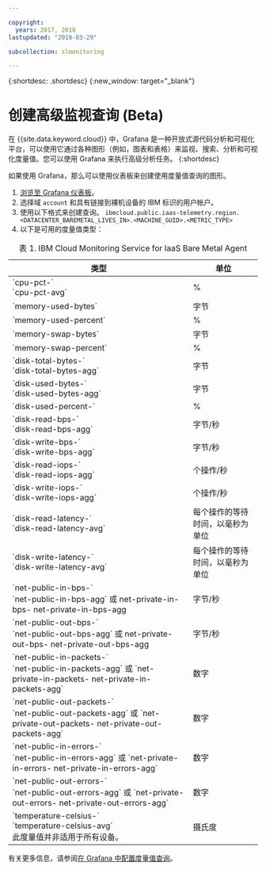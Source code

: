```yaml
---

copyright:
  years: 2017, 2018
lastupdated: "2018-03-29"

subcollection: slmonitoring

---
```


{:shortdesc: .shortdesc}
{:new_window: target="_blank"}

# 创建高级监视查询 (Beta)

在 {{site.data.keyword.cloud}} 中，Grafana 是一种开放式源代码分析和可视化平台，可以使用它通过各种图形（例如，图表和表格）来监视、搜索、分析和可视化度量值。您可以使用 Grafana 来执行高级分析任务。
{:shortdesc}

如果使用 Grafana，那么可以使用仪表板来创建使用度量值查询的图形。
1. [浏览至 Grafana 仪表板](/docs/services/cloud-monitoring/grafana?topic=services/cloud-monitoring-navigating_grafana#navigating_grafana)。
2. 选择域 `account` 和具有链接到裸机设备的 IBM 标识的用户帐户。
3. 使用以下格式来创建查询。
`ibmcloud.public.iaas-telemetry.region.<DATACENTER_BAREMETAL_LIVES_IN>.<MACHINE_GUID>.<METRIC_TYPE>`
4. 以下是可用的度量值类型：
<table>
   <CAPTION>表 1. IBM Cloud Monitoring Service for IaaS Bare Metal Agent</CAPTION>
   <THEAD>
   <TR>
   <th>类型</th>
     <th>单位</th>
   </TR>
   </THEAD>
   <TBODY>
     <tr>
       <td>`cpu-pct-<id>`<br>`cpu-pct-avg`</td>
       <td>%</td>
     </tr>
     <tr>
       <td>`memory-used-bytes`</td>
       <td>字节</td>
     </tr>
   <tr>
       <td>`memory-used-percent`</td>
       <td>%</td>
     </tr>
     <tr>
       <td>`memory-swap-bytes`</td>
       <td>字节</td>
     </tr>
     <tr>
       <td>`memory-swap-percent`</td>
       <td>%</td>
     </tr>
     <tr>
       <td>`disk-total-bytes-<id>` <br>`disk-total-bytes-agg`</td>
       <td>字节</td>
     </tr>
     <tr>
       <td>`disk-used-bytes-<id>` <br>`disk-used-bytes-agg`</td>
       <td>字节</td>
     </tr>
   <tr>
       <td>`disk-used-percent-<id>`</td>
       <td>%</td>
     </tr>
     <tr>
       <td>`disk-read-bps-<id>` <br>`disk-read-bps-agg`</td>
       <td>字节/秒</td>
     </tr>
     <tr>
       <td>`disk-write-bps-<id>`<br>`disk-write-bps-agg`</td>
       <td>字节/秒</td>
     </tr>
     <tr>
       <td>`disk-read-iops-<id>`<br>`disk-read-iops-agg`</td>
       <td>个操作/秒</td>
     </tr>
      <tr>
       <td>`disk-write-iops-<id>`<br>`disk-write-iops-agg`</td>
       <td>个操作/秒</td>
     </tr>
     <tr>
       <td>`disk-read-latency-<id>`<br>`disk-read-latency-avg`</td>
       <td>每个操作的等待时间，以毫秒为单位</td>
     </tr>
    <tr>
       <td>`disk-write-latency-<id>`<br>`disk-write-latency-avg`</td>
       <td>每个操作的等待时间，以毫秒为单位</td>
     </tr>
     <tr>
       <td>`net-public-in-bps-<id>`<br>`net-public-in-bps-agg` 或 net-private-in-bps-<id> net-private-in-bps-agg</td>
       <td>字节/秒</td>
     </tr>
      <tr>
       <td>`net-public-out-bps-<id>`<br>`net-public-out-bps-agg` 或 net-private-out-bps-<id> net-private-out-bps-agg</td>
       <td>字节/秒</td>
     </tr>
     <tr>
       <td>`net-public-in-packets-<id>`<br>`net-public-in-packets-agg` 或 `net-private-in-packets-<id> net-private-in-packets-agg`</td>
       <td>数字</td>
     </tr>
   <tr>
       <td>`net-public-out-packets-<id>`<br>`net-public-out-packets-agg` 或 `net-private-out-packets-<id> net-private-out-packets-agg`</td>
       <td>数字</td>
     </tr>
   <tr>
       <td>`net-public-in-errors-<id>` <br>`net-public-in-errors-agg` 或 `net-private-in-errors-<id> net-private-in-errors-agg`</td>
       <td>数字</td>
     </tr>
      <tr>
       <td>`net-public-out-errors-<id>` <br>`net-public-out-errors-agg` 或 `net-private-out-errors-<id> net-private-out-errors-agg`</td>
       <td>数字</td>
     </tr>
    <tr>
       <td>`temperature-celsius-<id>` <br>`temperature-celsius-avg`
         <br>此度量值并非适用于所有设备。</td>
       <td>摄氏度</td>
     </tr>
   </TBODY>
   </table>

有关更多信息，请参阅[在 Grafana 中配置度量值查询](/docs/services/cloud-monitoring/grafana?topic=services/cloud-monitoring-define_query#define_query)。
